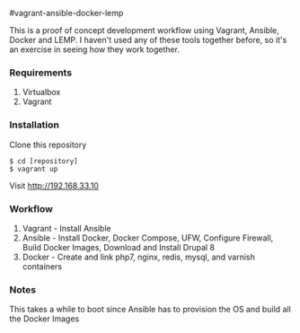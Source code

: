 #vagrant-ansible-docker-lemp

This is a proof of concept development workflow using Vagrant, Ansible, Docker and LEMP. I haven't used any of these tools together before, so it's an exercise in seeing how they work together.

### Requirements
1. Virtualbox
2. Vagrant

### Installation
Clone this repository
```
$ cd [repository]
$ vagrant up
```
Visit http://192.168.33.10

### Workflow
1. Vagrant - Install Ansible
2. Ansible - Install Docker, Docker Compose, UFW, Configure Firewall, Build Docker Images, Download and Install Drupal 8
3. Docker - Create and link php7, nginx, redis, mysql, and varnish containers

### Notes
This takes a while to boot since Ansible has to provision the OS and build all the Docker Images

